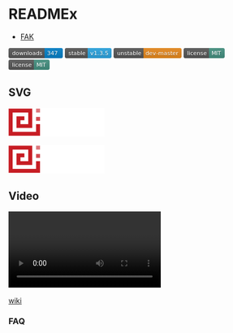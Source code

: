 # READMEx

* [FAK](#FAQ)

<!-- 注释 -->

[![images/1.png](images/1.png "1.png")]()
[![images/2.png](images/2.png "2.png")]()
[![images/3.png](images/3.png "3.png")]()
[![images/4.png](images/4.png "4.png")]()
[![images/4.png](images/4.png "4.png")]()

## SVG

![logo.svg](/images/logo.svg "logo.svg")

![logo.svg](images/logo.svg "logo.svg")

## Video

![Sample Video](video/markdown_video.mp4)

[wiki](../wikis)

### FAQ